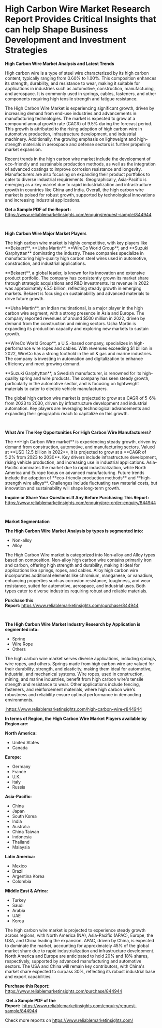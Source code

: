 <p><h1>High Carbon Wire Market Research Report Provides Critical Insights that can help Shape Business Development and Investment Strategies</h1></p><p><strong>High Carbon Wire Market Analysis and Latest Trends</strong></p>
<p><p>High carbon wire is a type of steel wire characterized by its high carbon content, typically ranging from 0.60% to 1.00%. This composition enhances its strength, durability, and resistance to wear, making it suitable for applications in industries such as automotive, construction, manufacturing, and aerospace. It is commonly used in springs, cables, fasteners, and other components requiring high tensile strength and fatigue resistance.</p><p>The High Carbon Wire Market is experiencing significant growth, driven by increasing demand from end-use industries and advancements in manufacturing technologies. The market is expected to grow at a compound annual growth rate (CAGR) of 9.5% during the forecast period. This growth is attributed to the rising adoption of high carbon wire in automotive production, infrastructure development, and industrial machinery. Additionally, the growing emphasis on lightweight and high-strength materials in aerospace and defense sectors is further propelling market expansion.</p><p>Recent trends in the high carbon wire market include the development of eco-friendly and sustainable production methods, as well as the integration of advanced coatings to improve corrosion resistance and longevity. Manufacturers are also focusing on expanding their product portfolios to cater to diverse industrial requirements. Geographically, Asia-Pacific is emerging as a key market due to rapid industrialization and infrastructure growth in countries like China and India. Overall, the high carbon wire market is poised for robust growth, supported by technological innovations and increasing industrial applications.</p></p>
<p><strong>Get a Sample PDF of the Report:&nbsp;</strong> <a href="https://www.reliablemarketinsights.com/enquiry/request-sample/844944?utm_campaign=1937&utm_medium=2&utm_source=Github&utm_content=ia&utm_term=26012025&utm_id=high-carbon-wire">https://www.reliablemarketinsights.com/enquiry/request-sample/844944</a></p>
<p>&nbsp;</p>
<p><strong>High Carbon Wire Major Market Players</strong></p>
<p><p>The high carbon wire market is highly competitive, with key players like **Bekaert**, **Usha Martin**, **WireCo World Group**, and **Suzuki Garphyttan** dominating the industry. These companies specialize in manufacturing high-quality high carbon steel wires used in automotive, construction, and industrial applications.</p><p>**Bekaert**, a global leader, is known for its innovation and extensive product portfolio. The company has consistently grown its market share through strategic acquisitions and R&D investments. Its revenue in 2022 was approximately €5.5 billion, reflecting steady growth in emerging markets. Bekaert is focusing on sustainability and advanced materials to drive future growth.</p><p>**Usha Martin**, an Indian multinational, is a major player in the high carbon wire segment, with a strong presence in Asia and Europe. The company reported revenues of around $500 million in 2022, driven by demand from the construction and mining sectors. Usha Martin is expanding its production capacity and exploring new markets to sustain growth.</p><p>**WireCo World Group**, a U.S.-based company, specializes in high-performance wire ropes and cables. With revenues exceeding $1 billion in 2022, WireCo has a strong foothold in the oil & gas and marine industries. The company is investing in automation and digitalization to enhance efficiency and meet growing demand.</p><p>**Suzuki Garphyttan**, a Swedish manufacturer, is renowned for its high-quality spring and wire products. The company has seen steady growth, particularly in the automotive sector, and is focusing on lightweight materials to cater to electric vehicle manufacturers.</p><p>The global high carbon wire market is projected to grow at a CAGR of 5-6% from 2023 to 2030, driven by infrastructure development and industrial automation. Key players are leveraging technological advancements and expanding their geographic reach to capitalize on this growth.</p></p>
<p>&nbsp;</p>
<p><strong>What Are The Key Opportunities For High Carbon Wire Manufacturers?</strong></p>
<p><p>The **High Carbon Wire market** is experiencing steady growth, driven by demand from construction, automotive, and manufacturing sectors. Valued at **USD 12.5 billion in 2022**, it is projected to grow at a **CAGR of 5.2% from 2023 to 2030**. Key drivers include infrastructure development, rising vehicle production, and increasing use in industrial applications. Asia-Pacific dominates the market due to rapid industrialization, while North America and Europe focus on advanced manufacturing. Future trends include the adoption of **eco-friendly production methods** and **high-strength wire alloys**. Challenges include fluctuating raw material costs, but innovation and sustainability will shape long-term growth.</p></p>
<p><strong>Inquire or Share Your Questions If Any Before Purchasing This Report:</strong> <a href="https://www.reliablemarketinsights.com/enquiry/pre-order-enquiry/844944?utm_campaign=1937&utm_medium=2&utm_source=Github&utm_content=ia&utm_term=26012025&utm_id=high-carbon-wire">https://www.reliablemarketinsights.com/enquiry/pre-order-enquiry/844944</a></p>
<p>&nbsp;</p>
<p><strong>Market Segmentation</strong></p>
<p><strong>The High Carbon Wire Market Analysis by types is segmented into:</strong></p>
<p><ul><li>Non-alloy</li><li>Alloy</li></ul></p>
<p><p>The High Carbon Wire market is categorized into Non-alloy and Alloy types based on composition. Non-alloy high carbon wire contains primarily iron and carbon, offering high strength and durability, making it ideal for applications like springs, ropes, and cables. Alloy high carbon wire incorporates additional elements like chromium, manganese, or vanadium, enhancing properties such as corrosion resistance, toughness, and wear resistance, suited for automotive, aerospace, and industrial uses. Both types cater to diverse industries requiring robust and reliable materials.</p></p>
<p><strong>Purchase this Report:&nbsp;</strong><a href="https://www.reliablemarketinsights.com/purchase/844944?utm_campaign=1937&utm_medium=2&utm_source=Github&utm_content=ia&utm_term=26012025&utm_id=high-carbon-wire">https://www.reliablemarketinsights.com/purchase/844944</a></p>
<p>&nbsp;</p>
<p><strong>The High Carbon Wire Market Industry Research by Application is segmented into:</strong></p>
<p><ul><li>Spring</li><li>Wire Rope</li><li>Others</li></ul></p>
<p><p>The high carbon wire market serves diverse applications, including springs, wire ropes, and others. Springs made from high carbon wire are valued for their durability, strength, and elasticity, making them ideal for automotive, industrial, and mechanical systems. Wire ropes, used in construction, mining, and marine industries, benefit from high carbon wire's tensile strength and resistance to wear. Other applications include fencing, fasteners, and reinforcement materials, where high carbon wire's robustness and reliability ensure optimal performance in demanding environments.</p></p>
<p><a href="https://www.reliablemarketinsights.com/high-carbon-wire-r844944?utm_campaign=1937&utm_medium=2&utm_source=Github&utm_content=ia&utm_term=26012025&utm_id=high-carbon-wire">&nbsp;https://www.reliablemarketinsights.com/high-carbon-wire-r844944</a></p>
<p><strong>In terms of Region, the High Carbon Wire Market Players available by Region are:</strong></p>
<p>
    <p> <strong> North America: </strong>
        <ul>
            <li>United States</li>
            <li>Canada</li>
        </ul>
        </p> 
    <p> <strong> Europe: </strong>
        <ul>
            <li>Germany</li>
            <li>France</li>
            <li>U.K.</li>
            <li>Italy</li>
            <li>Russia</li>
        </ul>
        </p> 
    <p> <strong> Asia-Pacific: </strong>
        <ul>
            <li>China</li>
            <li>Japan</li>
            <li>South Korea</li>
            <li>India</li>
            <li>Australia</li>
            <li>China Taiwan</li>
            <li>Indonesia</li>
            <li>Thailand</li>
            <li>Malaysia</li>
        </ul>
        </p> 
    <p> <strong> Latin America: </strong>
        <ul>
            <li>Mexico</li>
            <li>Brazil</li>
            <li>Argentina Korea</li>
            <li>Colombia</li>
        </ul>
        </p> 
    <p> <strong> Middle East & Africa: </strong>
        <ul>
            <li>Turkey</li>
            <li>Saudi</li>
            <li>Arabia</li>
            <li>UAE</li>
            <li>Korea</li>
        </ul>
    </p>
    </p>
<p><p>The high carbon wire market is projected to experience steady growth across regions, with North America (NA), Asia-Pacific (APAC), Europe, the USA, and China leading the expansion. APAC, driven by China, is expected to dominate the market, accounting for approximately 45% of the global market share due to rapid industrialization and infrastructure development. North America and Europe are anticipated to hold 20% and 18% shares, respectively, supported by advanced manufacturing and automotive sectors. The USA and China will remain key contributors, with China's market share expected to surpass 30%, reflecting its robust industrial base and export capabilities.</p></p>
<p><strong>Purchase this Report: </strong><a href="https://www.reliablemarketinsights.com/purchase/844944?utm_campaign=1937&utm_medium=2&utm_source=Github&utm_content=ia&utm_term=26012025&utm_id=high-carbon-wire">https://www.reliablemarketinsights.com/purchase/844944</a></p>
<p>&nbsp;<strong>Get a Sample PDF of the Report:&nbsp;&nbsp;</strong><a href="https://www.reliablemarketinsights.com/enquiry/request-sample/844944?utm_campaign=1937&utm_medium=2&utm_source=Github&utm_content=ia&utm_term=26012025&utm_id=high-carbon-wire">https://www.reliablemarketinsights.com/enquiry/request-sample/844944</a></p>
<p><strong></strong></p>
<p>Check more reports on <a href="https://www.reliablemarketinsights.com/?utm_campaign=1937&utm_medium=2&utm_source=Github&utm_content=ia&utm_term=26012025&utm_id=high-carbon-wire">https://www.reliablemarketinsights.com/</a></p>